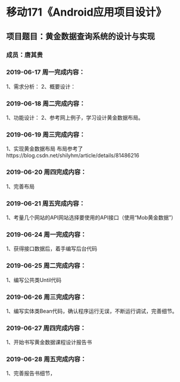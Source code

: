 # 移动171《Android应用项目设计》
## 项目题目：黄金数据查询系统的设计与实现
### 成员：唐其贵

### 2019-06-17 周一完成内容：
1、需求分析：
2、概要设计：

### 2019-06-18 周二完成内容：
1、功能设计：
2、参考网上例子，学习设计黄金数据布局。

### 2019-06-19 周三完成内容：
1、实现黄金数据布局 布局参考了https://blog.csdn.net/shilyhm/article/details/81486216

### 2019-06-20 周四完成内容：
1、完善布局

### 2019-06-21 周五完成内容：
1、考量几个网站的API网站选择要使用的API接口（使用“Mob黄金数据”）

### 2019-06-24 周一完成内容：
1、获得接口数据后，着手编写后台代码

### 2019-06-25 周二完成内容：
1、编写公共类Until代码

### 2019-06-26 周三完成内容：
1、编写实体类Bean代码，确认程序运行无误，不断运行调试，完善细节。

### 2019-06-27 周四完成内容：
1、开始书写黄金数据课程设计报告书

### 2019-06-28 周五完成内容：
1、完善报告书细节，

